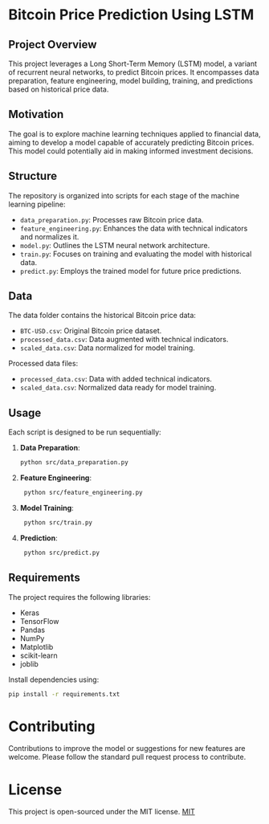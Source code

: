 # Bitcoin Price Prediction Using LSTM

## Project Overview
This project leverages a Long Short-Term Memory (LSTM) model, a variant of recurrent neural networks, to predict Bitcoin prices. It encompasses data preparation, feature engineering, model building, training, and predictions based on historical price data.

## Motivation
The goal is to explore machine learning techniques applied to financial data, aiming to develop a model capable of accurately predicting Bitcoin prices. This model could potentially aid in making informed investment decisions.

## Structure
The repository is organized into scripts for each stage of the machine learning pipeline:

- `data_preparation.py`: Processes raw Bitcoin price data.
- `feature_engineering.py`: Enhances the data with technical indicators and normalizes it.
- `model.py`: Outlines the LSTM neural network architecture.
- `train.py`: Focuses on training and evaluating the model with historical data.
- `predict.py`: Employs the trained model for future price predictions.

## Data
The data folder contains the historical Bitcoin price data:
- `BTC-USD.csv`: Original Bitcoin price dataset.
- `processed_data.csv`: Data augmented with technical indicators.
- `scaled_data.csv`: Data normalized for model training.

Processed data files:
- `processed_data.csv`: Data with added technical indicators.
- `scaled_data.csv`: Normalized data ready for model training.

## Usage
Each script is designed to be run sequentially:

1. **Data Preparation**:
   ```bash
   python src/data_preparation.py
    ```
2. **Feature Engineering**:
   ```bash
    python src/feature_engineering.py
     ```
   
3. **Model Training**:
    ```bash
     python src/train.py
      ```
4. **Prediction**:
    ```bash
     python src/predict.py
      ```

## Requirements
The project requires the following libraries:
- Keras
- TensorFlow
- Pandas
- NumPy
- Matplotlib
- scikit-learn
- joblib

Install dependencies using:
```bash
pip install -r requirements.txt
```


# Contributing
Contributions to improve the model or suggestions for new features are welcome. Please follow the standard pull request process to contribute.

# License
This project is open-sourced under the MIT license.
[MIT](https://choosealicense.com/licenses/mit/)